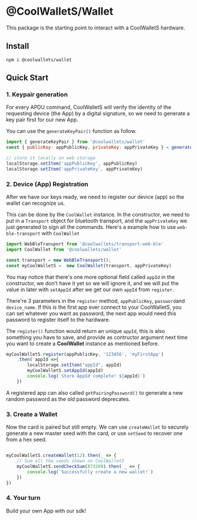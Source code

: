 # @CoolWalletS/Wallet

This package is the starting point to interact with a CoolWalletS hardware.

## Install

```shell
npm i @coolwallets/wallet
```

## Quick Start

### 1. Keypair generation

For every APDU command, CoolWalletS will verify the identity of the requesting device (the App) by a digital signature, so we need to generate a key pair first for our new App.

You can use the `generateKeyPair()` function as follow.

```javascript
import { generateKeyPair } from '@coolwallets/wallet'
const { publicKey: appPublicKey, privateKey: appPrivateKey } = generateKeyPair()

// store it locally on web storage
localStorage.setItem('appPublicKey', appPublicKey)
localStorage.setItem('appPrivateKey', appPrivateKey)

```

### 2. Device (App) Registration

After we have our keys ready, we need to register our device (app) so the wallet can recognize us.

This can be done by the `CoolWallet` instance. In the constructor, we need to put in a `Transport` object for bluetooth transport, and the `appPrivateKey` we just generated to sign all the commands. Here's a example how to use `web-ble-transport` with `CoolWallet`

```javascript
import WebBleTransport from '@coolwallets/transport-web-ble'
import CoolWallet from '@coolwallets/wallet'

const transport = new WebBleTransport();
const myCoolWalletS =  new CoolWallet(transport, appPrivateKey)
```

You may notice that there's one more optional field called `appId` in the constructor, we don't have it yet so we will ignore it, and we will put the value in later with `setAppId` after we get our own `appId` from `register`.

There're 3 parameters in the `register` method, `appPublicKey`, `password`and `device_name`. If this is the first app ever connect to your CoolWalletS, you can set whatever you want as password, the next app would need this password to register itself to the hardware.

The `register()` function would return an unique `appId`, this is also something you have to save, and provide as contructor argument next time you want to create a **CoolWallet** instance as mentioned before.

```javascript
myCoolWalletS.register(appPublicKey, '123456', 'myFirstApp')
    .then( appId =>{
        localStorage.setItem("appId", appId)
        myCoolWalletS.setAppId(appId)
        console.log(`Store AppId complete! ${appId}`)
    })
```

A registered app can also called `getPairingPassword()`
to generate a new random password as the old password deprecates.

### 3. Create a Wallet

Now the card is paired but still empty. We can use `createWallet` to securely generate a new master seed with the card, or use `setSeed` to recover one from a hex seed.

```javascript

myCoolWalletS.createWallet(12).then(_ => {
    // Sum all the seeds shown on CoolWalletS
    myCoolWalletS.sendCheckSum(873209).then( _ => {
        console.log(`Successfully create a new wallet!`)
    })
})

```

### 4. Your turn

Build your own App with our sdk!
